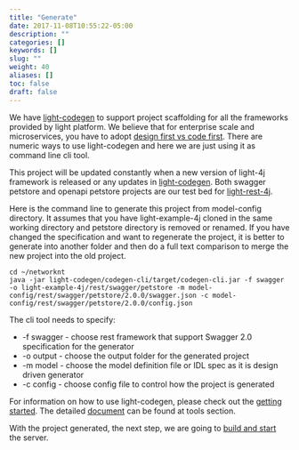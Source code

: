 ```yaml
---
title: "Generate"
date: 2017-11-08T10:55:22-05:00
description: ""
categories: []
keywords: []
slug: ""
weight: 40
aliases: []
toc: false
draft: false
---
```


We have [light-codegen][] to support project scaffolding for all the frameworks provided
by light platform. We believe that for enterprise scale and microservices, you have to
adopt [design first vs code first][]. There are numeric ways to use light-codegen and here 
we are just using it as command line cli tool.  

This project will be updated constantly when a new version of light-4j framework 
is released or any updates in [light-codegen][]. Both swagger petstore and openapi petstore
projects are our test bed for [light-rest-4j][].

Here is the command line to generate this project from model-config directory. It
assumes that you have light-example-4j cloned in the same working directory and 
petstore directory is removed or renamed. If you have changed the specification
and want to regenerate the project, it is better to generate into another folder
and then do a full text comparison to merge the new project into the old project. 

```
cd ~/networknt
java -jar light-codegen/codegen-cli/target/codegen-cli.jar -f swagger -o light-example-4j/rest/swagger/petstore -m model-config/rest/swagger/petstore/2.0.0/swagger.json -c model-config/rest/swagger/petstore/2.0.0/config.json
```

The cli tool needs to specify:
 
* -f swagger       - choose rest framework that support Swagger 2.0 specification for the generator
* -o output        - choose the output folder for the generated project
* -m model         - choose the model definition file or IDL spec as it is design driven generator
* -c config        - choose config file to control how the project is generated


For information on how to use light-codegen, please check out the [getting started][]. The
detailed [document][] can be found at tools section. 

With the project generated, the next step, we are going to [build and start][] the server. 

[design first vs code first]: /design/design-first/
[light-codegen]: https://github.com/networknt/light-codegen
[light-rest-4j]: /style/light-rest-4j/
[getting started]: /getting-started/light-codegen/
[document]: /tool/light-codegen/
[build and start]: /tutorial/rest/swagger/petstore/build/